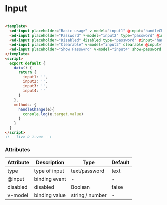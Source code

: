 # Input

```html

<template>
  <ed-input placeholder="Basic usage" v-model="input1" @input="handleChange"></ed-input>
  <ed-input placeholder="Password" v-model="input2" type="password" @input="handleChange"></ed-input>
  <ed-input placeholder="Disabled" disabled type="password" @input="handleChange"></ed-input>
  <ed-input placeholder="Clearable" v-model="input3" clearable @input="handleChange"></ed-input>
  <ed-input placeholder="Show Password" v-model="input4" show-password @input="handleChange"></ed-input>
</template>
<script>
  export default {
    data() {
      return {
        input1: '',
        input2: '',
        input3: '',
        input4: ''
      }
    },
    methods: {
      handleChange(e){
        console.log(e.target.value)
      }
    }
  }
</script>
<!-- live-0-1.vue -->
```

### Attributes

| Attribute | Description | Type | Default |
| ---- | ---- | ---- | ------ |
| type | type of input | text/password | text |
| @input | binding event | - | - |
| disabled | disabled | Boolean | false |
| v-model | binding value | string / number | - |